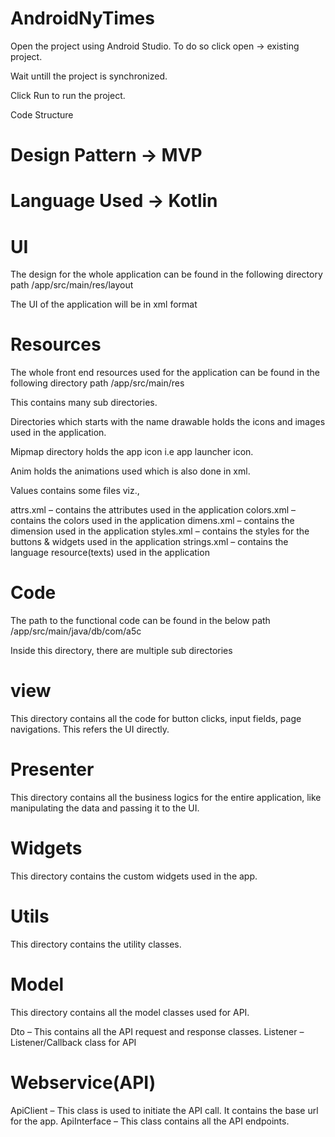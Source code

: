 # AndroidNyTimes

Open the project using Android Studio. To do so click open -> existing project.

Wait untill the project is synchronized.

Click Run to run the project.

Code Structure
# Design Pattern -> MVP
# Language Used -> Kotlin

# UI
 
The design for the whole application can be found in the following directory path
/app/src/main/res/layout
 
The UI of the application will be in xml format
 
# Resources
 
The whole front end resources used for the application can be found in the following directory path
/app/src/main/res
 
This contains many sub directories.
 
Directories which starts with the name drawable holds the icons and images used in the application.
 
Mipmap directory holds the app icon i.e app launcher icon.
 
Anim holds the animations used which is also done in xml.
 
Values contains some files viz.,
 
attrs.xml – contains the attributes used in the application
colors.xml – contains the colors used in the application
dimens.xml – contains the dimension used in the application
styles.xml – contains the styles for the buttons & widgets used in the application
strings.xml – contains the language resource(texts) used in the application
 
# Code
 
The path to the functional code can be found in the below path
/app/src/main/java/db/com/a5c
 
Inside this directory, there are multiple sub directories
 
# view
 
This directory contains all the code for button clicks, input fields, page navigations. This refers the UI directly.
 
# Presenter
 
This directory contains all the business logics for the entire application, like manipulating the data and passing it to the UI.
 
# Widgets
 
This directory contains the custom widgets used in the app.
 
# Utils
 
This directory contains the utility classes.
 
# Model
 
This directory contains all the model classes used for API.
 
Dto – This contains all the API request and response classes.
Listener – Listener/Callback class for API
 
# Webservice(API)
 
ApiClient – This class is used to initiate the API call. It contains the base url for the app.
ApiInterface – This class contains all the API endpoints.

